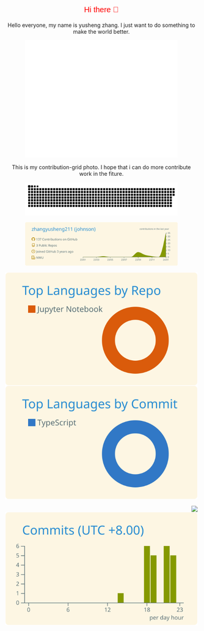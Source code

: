 <p align="center" style="font-family:arial;color:red;font-size:20px;">Hi there 👋</p>
<p align="center">Hello everyone, my name is yusheng zhang. I just want to do something to make the world better.</p>
<p align="center"><img src="/github-metrics.svg" alt="Metrics" width="400"></p>
<p align="center">This is my contribution-grid photo. I hope that i can do more contribute work in the fiture.</p>
<p align="center"><img src="https://github.com/zhangyusheng211/zhangyusheng211/blob/output/github-contribution-grid-snake.svg" alt="Metrics" width="400"></p>

<p align="center"><img src="https://raw.githubusercontent.com/zhangyusheng211/zhangyusheng211/main/profile-summary-card-output/solarized/0-profile-details.svg" alt="Metrics" width="400"></p>
<p align="center"><img src="https://raw.githubusercontent.com/zhangyusheng211/zhangyusheng211/main/profile-summary-card-output/solarized/1-repos-per-language.svg" style="float:right"/><img src="https://raw.githubusercontent.com/zhangyusheng211/zhangyusheng211/main/profile-summary-card-output/solarized/2-most-commit-language.svg" /></p> 
<p align="center"><img src="ttps://raw.githubusercontent.com/zhangyusheng211/zhangyusheng211/main/profile-summary-card-output/solarized/3-stats.svg" style="float:right"/><img src="https://raw.githubusercontent.com/zhangyusheng211/zhangyusheng211/main/profile-summary-card-output/solarized/4-productive-time.svg" /></p> 

<!--
**zhangyusheng211/zhangyusheng211** is a ✨ _special_ ✨ repository because its `README.md` (this file) appears on your GitHub profile.

Here are some ideas to get you started:

- 🔭 I’m currently working on ...
- 🌱 I’m currently learning ...
- 👯 I’m looking to collaborate on ...
- 🤔 I’m looking for help with ...
- 💬 Ask me about ...
- 📫 How to reach me: ...
- 😄 Pronouns: ...
- ⚡ Fun fact: ...
-->
